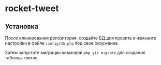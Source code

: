 # rocket-tweet

## Установка
После клонирования репозитория, создайте БД для проекта и измените настройки в файле ```config/db.php``` под свое окружение.

Затем запустите миграции командой ```php yii migrate``` для создания таблицы твитов.